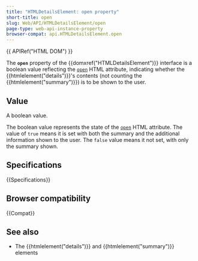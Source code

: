 ```yaml
---
title: "HTMLDetailsElement: open property"
short-title: open
slug: Web/API/HTMLDetailsElement/open
page-type: web-api-instance-property
browser-compat: api.HTMLDetailsElement.open
---
```


{{ APIRef("HTML DOM") }}

The **`open`** property of the
{{domxref("HTMLDetailsElement")}} interface is a boolean value reflecting the
[`open`](/en-US/docs/Web/HTML/Reference/Elements/details#open) HTML attribute, indicating whether the {{htmlelement("details")}}'s contents (not counting the {{htmlelement("summary")}}) is to be shown to the user.

## Value

A boolean value.

The boolean value represents the state of the [`open`](/en-US/docs/Web/HTML/Reference/Elements/details#open) HTML attribute. The value of `true` means it is set with both the summary and the additional information shown to the user. The `false` value means it not set, with only the summary shown.

## Specifications

{{Specifications}}

## Browser compatibility

{{Compat}}

## See also

- The {{htmlelement("details")}} and {{htmlelement("summary")}} elements
